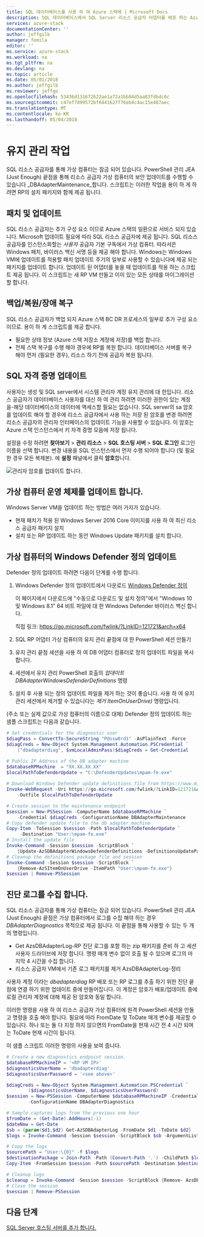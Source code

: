 ```yaml
---
title: SQL 데이터베이스를 사용 하 여 Azure 스택에 | Microsoft Docs
description: SQL 데이터베이스에서 SQL Server 리소스 공급자 어댑터를 배포 하는 Azure 스택 및 빠른 단계 서비스로 배포 하는 방법을 알아봅니다.
services: azure-stack
documentationCenter: ''
author: jeffgilb
manager: femila
editor: ''
ms.service: azure-stack
ms.workload: na
ms.tgt_pltfrm: na
ms.devlang: na
ms.topic: article
ms.date: 05/01/2018
ms.author: jeffgilb
ms.reviewer: jeffgo
ms.openlocfilehash: 53436d131672622ae1a72a1bb84d5aa83fdbdc0c
ms.sourcegitcommit: c47ef7899572bf6441627f76eb4c4ac15e487aec
ms.translationtype: MT
ms.contentlocale: ko-KR
ms.lasthandoff: 05/04/2018
---
```

# <a name="maintenance-operations"></a>유지 관리 작업 
SQL 리소스 공급자를 통해 가상 컴퓨터는 잠금 되어 있습니다. PowerShell 관리 JEA (Just Enough) 끝점을 통해 리소스 공급자 가상 컴퓨터의 보안 업데이트를 수행할 수 있습니다 _DBAdapterMaintenance_합니다. 스크립트는 이러한 작업을 용이 하 게 하려면 RP의 설치 패키지와 함께 제공 됩니다.

## <a name="patching-and-updating"></a>패치 및 업데이트
SQL 리소스 공급자는 추가 구성 요소 이므로 Azure 스택의 일환으로 서비스 되지 있습니다. Microsoft 업데이트 필요에 따라 SQL 리소스 공급자에 제공 됩니다. SQL 리소스 공급자를 인스턴스화할는 _사용자_ 공급자 기본 구독에서 가상 컴퓨터. 따라서은 Windows 패치, 바이러스 백신 서명 등을 제공 해야 합니다. Windows는 Windows VM에 업데이트를 적용할 패치 업데이트 주기의 일부로 사용할 수 있습니다에 제공 되는 패키지를 업데이트 합니다. 업데이트 된 어댑터를 놓을 때 업데이트를 적용 하는 스크립트 제공 됩니다. 이 스크립트는 새 RP VM 만들고 이미 있는 모든 상태를 마이그레이션할 합니다.

 ## <a name="backuprestoredisaster-recovery"></a>백업/복원/장애 복구
 SQL 리소스 공급자가 백업 되지 Azure 스택 BC DR 프로세스의 일부로 추가 구성 요소 이므로. 용이 하 게 스크립트를 제공 합니다.
- 필요한 상태 정보 (Azure 스택 저장소 계정에 저장)를 백업 합니다.
- 전체 스택 복구를 수행 해야 경우에 RP를 복원 합니다.
데이터베이스 서버를 복구 해야 먼저 (필요한 경우), 리소스 하기 전에 공급자 복원 됩니다.

## <a name="updating-sql-credentials"></a>SQL 자격 증명 업데이트
사용자는 생성 및 SQL server에서 시스템 관리자 계정 유지 관리에 대 한입니다. 리소스 공급자가 데이터베이스 사용자를 대신 하 여 관리 하려면 이러한 권한이 있는 계정을-해당 데이터베이스의 데이터에 액세스할 필요는 없습니다. SQL server의 sa 암호를 업데이트 해야 할 경우에 리소스 공급자에서 사용 하는 저장 된 암호를 변경 하려면 리소스 공급자의 관리자 인터페이스의 업데이트 기능을 사용할 수 있습니다. 이 암호는 Azure 스택 인스턴스에서 키 자격 증명 모음에 저장 됩니다.

설정을 수정 하려면 **찾아보기** &gt; **관리 리소스** &gt; **SQL 호스팅 서버** &gt; **SQL 로그인** 로그인 이름을 선택 합니다. 변경 내용을 SQL 인스턴스에서 먼저 수행 되어야 합니다 (및 필요한 경우 모든 복제본). 에 **설정** 패널에서 클릭 **암호**합니다.

![관리자 암호를 업데이트 합니다.](./media/azure-stack-sql-rp-deploy/sqlrp-update-password.PNG)

## <a name="update-the-virtual-machine-operating-system"></a>가상 컴퓨터 운영 체제를 업데이트 합니다.
Windows Server VM을 업데이트 하는 방법은 여러 가지가 있습니다.
* 현재 패치가 적용 된 Windows Server 2016 Core 이미지를 사용 하 여 최신 리소스 공급자 패키지 설치
* 설치 또는 RP 업데이트 하는 동안 Windows Update 패키지를 설치 합니다.

## <a name="update-the-virtual-machine-windows-defender-definitions"></a>가상 컴퓨터의 Windows Defender 정의 업데이트
Defender 정의 업데이트 하려면 다음이 단계를 수행 합니다.

1. Windows Defender 정의 업데이트에서 다운로드 [Windows Defender 정의](https://www.microsoft.com/en-us/wdsi/definitions)

    이 페이지에서 다운로드에 "수동으로 다운로드 및 설치 정의"에서 "Windows 10 및 Windows 8.1" 64 비트 파일에 대 한 Windows Defender 바이러스 백신 합니다. 
    
    직접 링크: https://go.microsoft.com/fwlink/?LinkID=121721&arch=x64

2. SQL RP 어댑터 가상 컴퓨터의 유지 관리 끝점에 대 한 PowerShell 세션 만들기
3. 유지 관리 끝점 세션을 사용 하 여 DB 어댑터 컴퓨터로 정의 업데이트 파일을 복사 합니다.
4. 세션에서 유지 관리 PowerShell 호출의 _업데이트 DBAdapterWindowsDefenderDefinitions_ 명령
5. 설치 후 사용 되는 정의 업데이트 파일을 제거 하는 것이 좋습니다. 사용 하 여 유지 관리 세션에서 제거할 수 있습니다는 _제거 ItemOnUserDrive)_ 명령입니다.


(주소 또는 실제 값으로 가상 컴퓨터의 이름으로 대체) Defender 정의 업데이트 하는 샘플 스크립트는 다음과 같습니다.

```powershell
# Set credentials for the diagnostic user
$diagPass = ConvertTo-SecureString "P@ssw0rd1" -AsPlainText -Force
$diagCreds = New-Object System.Management.Automation.PSCredential `
    ("dbadapterdiag", $vmLocalAdminPass)$diagCreds = Get-Credential

# Public IP Address of the DB adapter machine
$databaseRPMachine  = "XX.XX.XX.XX"
$localPathToDefenderUpdate = "C:\DefenderUpdates\mpam-fe.exe"
 
# Download Windows Defender update definitions file from https://www.microsoft.com/en-us/wdsi/definitions. 
Invoke-WebRequest -Uri https://go.microsoft.com/fwlink/?LinkID=121721&arch=x64 `
    -Outfile $localPathToDefenderUpdate 

# Create session to the maintenance endpoint
$session = New-PSSession -ComputerName $databaseRPMachine `
    -Credential $diagCreds -ConfigurationName DBAdapterMaintenance
# Copy defender update file to the db adapter machine
Copy-Item -ToSession $session -Path $localPathToDefenderUpdate `
     -Destination "User:\mpam-fe.exe"
# Install the update file
Invoke-Command -Session $session -ScriptBlock `
    {Update-AzSDBAdapterWindowsDefenderDefinitions -DefinitionsUpdatePackageFile "User:\mpam-fe.exe"}
# Cleanup the definitions package file and session
Invoke-Command -Session $session -ScriptBlock `
    {Remove-AzSItemOnUserDrive -ItemPath "User:\mpam-fe.exe"}
$session | Remove-PSSession
```


## <a name="collect-diagnostic-logs"></a>진단 로그를 수집 합니다.
SQL 리소스 공급자를 통해 가상 컴퓨터는 잠금 되어 있습니다. PowerShell 관리 JEA (Just Enough) 끝점은 가상 컴퓨터에서 로그를 수집 해야 하는 경우 _DBAdapterDiagnostics_ 목적으로 제공 됩니다. 이 끝점을 통해 사용할 수 있는 두 개의 명령입니다.

* Get AzsDBAdapterLog-RP 진단 로그를 포함 하는 zip 패키지를 준비 하 고 세션 사용자 드라이브에 저장 합니다. 명령 매개 변수 없이 호출 될 수 있으며 로그의 마지막 4 시간을 수집 합니다.
* 리소스 공급자 VM에서 기존 로그 패키지를 제거 AzsDBAdapterLog-정리

사용자 계정 이라는 _dbadapterdiag_ RP 배포 또는 RP 로그를 추출 하기 위한 진단 끝점에 연결 하기 위한 업데이트 중에 만들어집니다. 이 계정은 암호가 배포/업데이트 중에 로컬 관리자 계정에 대해 제공 된 암호와 동일 합니다.

이러한 명령을 사용 하 여 리소스 공급자 가상 컴퓨터에 원격 PowerShell 세션을 만들고 명령을 호출 해야 합니다. 필요에 따라 FromDate 및 ToDate 매개 변수를 제공할 수 있습니다. 하나 또는 둘 다 지정 하지 않으면의 FromDate을 현재 시간 전 4 시간 되며는 ToDate 현재 시간이 됩니다.

이 샘플 스크립트 이러한 명령의 사용을 보여 줍니다.

```powershell
# Create a new diagnostics endpoint session.
$databaseRPMachineIP = '<RP VM IP>'
$diagnosticsUserName = 'dbadapterdiag'
$diagnosticsUserPassword = '<see above>'

$diagCreds = New-Object System.Management.Automation.PSCredential `
        ($diagnosticsUserName, $diagnosticsUserPassword)
$session = New-PSSession -ComputerName $databaseRPMachineIP -Credential $diagCreds `
        -ConfigurationName DBAdapterDiagnostics

# Sample captures logs from the previous one hour
$fromDate = (Get-Date).AddHours(-1)
$dateNow = Get-Date
$sb = {param($d1,$d2) Get-AzSDBAdapterLog -FromDate $d1 -ToDate $d2}
$logs = Invoke-Command -Session $session -ScriptBlock $sb -ArgumentList $fromDate,$dateNow

# Copy the logs
$sourcePath = "User:\{0}" -f $logs
$destinationPackage = Join-Path -Path (Convert-Path '.') -ChildPath $logs
Copy-Item -FromSession $session -Path $sourcePath -Destination $destinationPackage

# Cleanup logs
$cleanup = Invoke-Command -Session $session -ScriptBlock {Remove- AzsDBAdapterLog }
# Close the session
$session | Remove-PSSession
```

## <a name="next-steps"></a>다음 단계
[SQL Server 호스팅 서버를 추가 합니다.](azure-stack-sql-resource-provider-hosting-servers.md)
